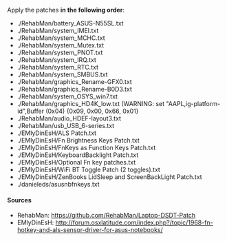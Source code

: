 Apply the patches **in the following order**:

 - ./RehabMan/battery_ASUS-N55SL.txt
 - ./RehabMan/system_IMEI.txt
 - ./RehabMan/system_MCHC.txt
 - ./RehabMan/system_Mutex.txt
 - ./RehabMan/system_PNOT.txt
 - ./RehabMan/system_IRQ.txt
 - ./RehabMan/system_RTC.txt
 - ./RehabMan/system_SMBUS.txt
 - ./RehabMan/graphics_Rename-GFX0.txt
 - ./RehabMan/graphics_Rename-B0D3.txt
 - ./RehabMan/system_OSYS_win7.txt
 - ./RehabMan/graphics_HD4K_low.txt (WARNING: set "AAPL,ig-platform-id",Buffer (0x04) {0x09, 0x00, 0x66, 0x01}
 - ./RehabMan/audio_HDEF-layout3.txt
 - ./RehabMan/usb_USB_6-series.txt
 - ./EMlyDinEsH/ALS Patch.txt
 - ./EMlyDinEsH/Fn Brightness Keys Patch.txt
 - ./EMlyDinEsH/FnKeys as Function Keys Patch.txt
 - ./EMlyDinEsH/KeyboardBacklight Patch.txt
 - ./EMlyDinEsH/Optional Fn key patches.txt
 - ./EMlyDinEsH/WiFi BT Toggle Patch (2 toggles).txt
 - ./EMlyDinEsH/ZenBooks LidSleep and ScreenBackLight Patch.txt
 - ./danieleds/asusnbfnkeys.txt

#### Sources
- RehabMan: https://github.com/RehabMan/Laptop-DSDT-Patch
- EMlyDinEsH: http://forum.osxlatitude.com/index.php?/topic/1968-fn-hotkey-and-als-sensor-driver-for-asus-notebooks/
